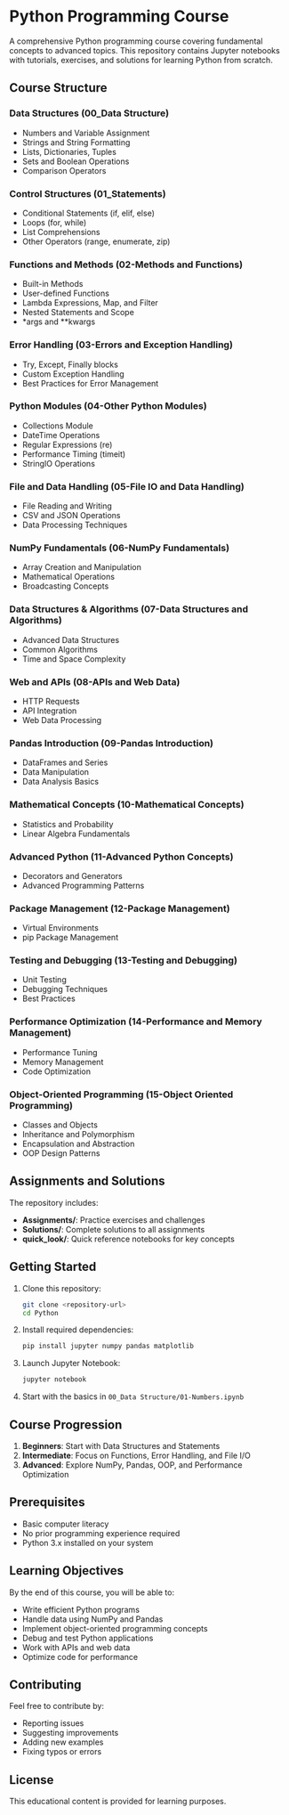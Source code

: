 # Python Programming Course

A comprehensive Python programming course covering fundamental concepts to advanced topics. This repository contains Jupyter notebooks with tutorials, exercises, and solutions for learning Python from scratch.

## Course Structure

### Data Structures (00_Data Structure)
- Numbers and Variable Assignment
- Strings and String Formatting
- Lists, Dictionaries, Tuples
- Sets and Boolean Operations
- Comparison Operators

### Control Structures (01_Statements)
- Conditional Statements (if, elif, else)
- Loops (for, while)
- List Comprehensions
- Other Operators (range, enumerate, zip)

### Functions and Methods (02-Methods and Functions)
- Built-in Methods
- User-defined Functions
- Lambda Expressions, Map, and Filter
- Nested Statements and Scope
- *args and **kwargs

### Error Handling (03-Errors and Exception Handling)
- Try, Except, Finally blocks
- Custom Exception Handling
- Best Practices for Error Management

### Python Modules (04-Other Python Modules)
- Collections Module
- DateTime Operations
- Regular Expressions (re)
- Performance Timing (timeit)
- StringIO Operations

### File and Data Handling (05-File IO and Data Handling)
- File Reading and Writing
- CSV and JSON Operations
- Data Processing Techniques

### NumPy Fundamentals (06-NumPy Fundamentals)
- Array Creation and Manipulation
- Mathematical Operations
- Broadcasting Concepts

### Data Structures & Algorithms (07-Data Structures and Algorithms)
- Advanced Data Structures
- Common Algorithms
- Time and Space Complexity

### Web and APIs (08-APIs and Web Data)
- HTTP Requests
- API Integration
- Web Data Processing

### Pandas Introduction (09-Pandas Introduction)
- DataFrames and Series
- Data Manipulation
- Data Analysis Basics

### Mathematical Concepts (10-Mathematical Concepts)
- Statistics and Probability
- Linear Algebra Fundamentals

### Advanced Python (11-Advanced Python Concepts)
- Decorators and Generators
- Advanced Programming Patterns

### Package Management (12-Package Management)
- Virtual Environments
- pip Package Management

### Testing and Debugging (13-Testing and Debugging)
- Unit Testing
- Debugging Techniques
- Best Practices

### Performance Optimization (14-Performance and Memory Management)
- Performance Tuning
- Memory Management
- Code Optimization

### Object-Oriented Programming (15-Object Oriented Programming)
- Classes and Objects
- Inheritance and Polymorphism
- Encapsulation and Abstraction
- OOP Design Patterns

## Assignments and Solutions

The repository includes:
- **Assignments/**: Practice exercises and challenges
- **Solutions/**: Complete solutions to all assignments
- **quick_look/**: Quick reference notebooks for key concepts

## Getting Started

1. Clone this repository:
   ```bash
   git clone <repository-url>
   cd Python
   ```

2. Install required dependencies:
   ```bash
   pip install jupyter numpy pandas matplotlib
   ```

3. Launch Jupyter Notebook:
   ```bash
   jupyter notebook
   ```

4. Start with the basics in `00_Data Structure/01-Numbers.ipynb`

## Course Progression

1. **Beginners**: Start with Data Structures and Statements
2. **Intermediate**: Focus on Functions, Error Handling, and File I/O
3. **Advanced**: Explore NumPy, Pandas, OOP, and Performance Optimization

## Prerequisites

- Basic computer literacy
- No prior programming experience required
- Python 3.x installed on your system

## Learning Objectives

By the end of this course, you will be able to:
- Write efficient Python programs
- Handle data using NumPy and Pandas
- Implement object-oriented programming concepts
- Debug and test Python applications
- Work with APIs and web data
- Optimize code for performance

## Contributing

Feel free to contribute by:
- Reporting issues
- Suggesting improvements
- Adding new examples
- Fixing typos or errors

## License

This educational content is provided for learning purposes.